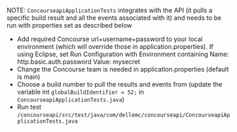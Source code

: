 
NOTE: `ConcourseapiApplicationTests` integrates with the API (it pulls a specific build result and all the events associated with it) and needs to be run with properties set as described below

* Add required Concourse url+username+password to your local environment (which will override those in application.properties). If using Eclipse, set Run Configuration with Environment containing Name: http.basic.auth.password Value: mysecret
* Change the Concourse team is needed in application.properties (default is main)
* Choose a build number to pull the results and events from (update the variable int `globalBuildIdentifier = 52;` in `ConcourseapiApplicationTests.java`)
* Run test `/concourseapi/src/test/java/com/dellemc/concourseapi/ConcourseapiApplicationTests.java`
